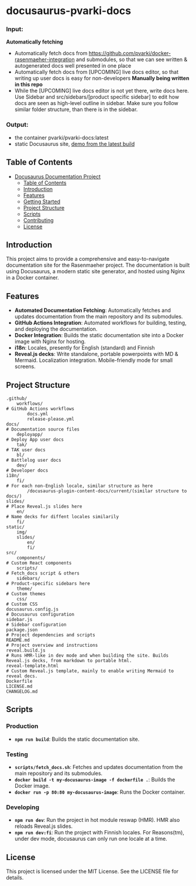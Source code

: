 # docusaurus-pvarki-docs

### Input: 
**Automatically fetching**
- Automatically fetch docs from https://github.com/pvarki/docker-rasenmaeher-integration and submodules, so that we can see written & autogenerated docs well presented in one place
- Automatically fetch docs from [UPCOMING] live docs editor, so that writing up user docs is easy for non-developers
**Manually being written in this repo**
- While the [UPCOMING] live docs editor is not yet there, write docs here. Use Sidebar and src/sidebars/[product specific sidebar] to edit how docs are seen as high-level outline in sidebar. Make sure you follow similar folder structure, than there is in the sidebar.

### Output: 
- the container pvarki/pvarki-docs:latest
- static Docusaurus site, [demo from the latest build]( https://animated-adventure-w6k79rk.pages.github.io/docs/home/)

## Table of Contents

- [Docusaurus Documentation Project](#docusaurus-documentation-project)
  - [Table of Contents](#table-of-contents)
  - [Introduction](#introduction)
  - [Features](#features)
  - [Getting Started](#getting-started)
  - [Project Structure](#project-structure)
  - [Scripts](#scripts)
  - [Contributing](#contributing)
  - [License](#license)

## Introduction

This project aims to provide a comprehensive and easy-to-navigate documentation site for the Rasenmaeher project. The documentation is built using Docusaurus, a modern static site generator, and hosted using Nginx in a Docker container.

## Features

- **Automated Documentation Fetching**: Automatically fetches and updates documentation from the main repository and its submodules.
- **GitHub Actions Integration**: Automated workflows for building, testing, and deploying the documentation.
- **Docker Integration**: Builds the static documentation site into a Docker image with Nginx for hosting.
- **i18n**: Locales, presently for English (standard) and Finnish
- **Reveal.js decks**: Write standalone, portable powerpoints with MD & Mermaid. Localization integration. Mobile-friendly mode for small screens. 

## Project Structure

```plaintext
.github/
    workflows/                                                                  # GitHub Actions workflows
        docs.yml
        release-please.yml
docs/                                                                           # Documentation source files
    deployapp/                                                                  # Deploy App user docs
    tak/                                                                        # TAK user docs
    bl/                                                                         # Battlelog user docs
    dev/                                                                        # Developer docs 
i18n/
    fi/                                                                         # For each non-English locale, similar structure as here
        /docusaurus-plugin-content-docs/current/(similar structure to docs/)
slides/                                                                         # Place Reveal.js slides here
    en/                                                                         # Name decks for diffent locales similarily
    fi/
static/
    img/
    slides/
        en/
        fi/
src/
    components/                                                                 # Custom React components
    scripts/                                                                    # Fetch_docs script & others
    sidebars/                                                                   # Product-specific sidebars here
    theme/                                                                      # Custom themes
    css/                                                                        # Custom CSS
docusaurus.config.js                                                            # Docusaurus configuration
sidebar.js                                                                      # Sidebar configuration
package.json                                                                    # Project dependencies and scripts
README.md                                                                       # Project overview and instructions
reveal.build.js                                                                 # Runs HMR-like in dev mode and when building the site. Builds Reveal.js decks, from markdown to portable html.
reveal-template.html                                                            # Custom Reveal.js template, mainly to enable writing Mermaid to reveal decs.
Dockerfile                                                                      
LICENSE.md             
CHANGELOG.md            
```

## Scripts
### Production
- **`npm run build`**: Builds the static documentation site.

### Testing
- **`scripts/fetch_docs.sh`**: Fetches and updates documentation from the main repository and its submodules.
- **`docker build -t my-docusaurus-image -f dockerfile .`**: Builds the Docker image.
- **`docker run -p 80:80 my-docusaurus-image`**: Runs the Docker container.

### Developing
- **`npm run dev`**: Run the project in hot module reswap (HMR). HMR also reloads Reveal.js slides. 
- **`npm run dev:fi`**: Run the project with Finnish locales. For Reasons(tm), under dev mode, docusaurus can only run one locale at a time. 


## License
This project is licensed under the MIT License. See the LICENSE file for details.